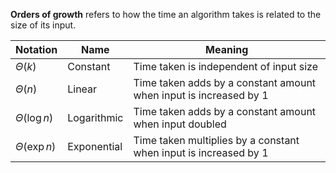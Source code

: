 **Orders of growth** refers to how the time an algorithm takes is related to the size of its input.

|Notation|Name|Meaning|
|--------|----|--------|
|$\Theta(k)$|Constant|Time taken is independent of input size|
|$Θ(n)$|Linear|Time taken adds by a constant amount when input is increased by 1|
|$\Theta(\log n)$|Logarithmic|Time taken adds by a constant amount when input doubled|
|$\Theta(\exp n)$|Exponential|Time taken multiplies by a constant when input is increased by 1|